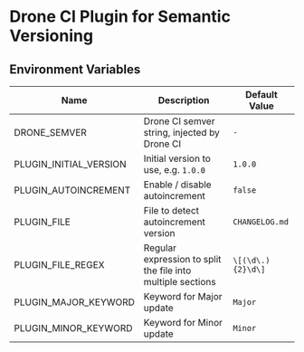 # Drone CI Plugin for Semantic Versioning

## Environment Variables

| Name                   | Description                                                 | Default Value     |
| ---------------------- | ----------------------------------------------------------- | ----------------- |
| DRONE_SEMVER           | Drone CI semver string, injected by Drone CI                | `-`               |
| PLUGIN_INITIAL_VERSION | Initial version to use, e.g. `1.0.0`                        | `1.0.0`           |
| PLUGIN_AUTOINCREMENT   | Enable / disable autoincrement                              | `false`           |
| PLUGIN_FILE            | File to detect autoincrement version                        | `CHANGELOG.md`    |
| PLUGIN_FILE_REGEX      | Regular expression to split the file into multiple sections | `\[(\d\.){2}\d\]` |
| PLUGIN_MAJOR_KEYWORD   | Keyword for Major update                                    | `Major`           |
| PLUGIN_MINOR_KEYWORD   | Keyword for Minor update                                    | `Minor`           |
